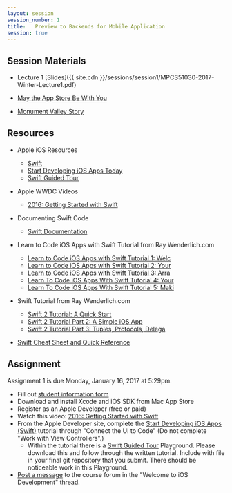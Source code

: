 ```yaml
---
layout: session
session_number: 1
title:   Preview to Backends for Mobile Application
session: true
---
```


Session Materials
-----------------
* Lecture 1 [Slides]({{ site.cdn }}/sessions/session1/MPCS51030-2017-Winter-Lecture1.pdf)

* [May the App Store Be With You](https://medium.com/@benricem/may-the-app-store-be-with-you-83edf39299d2#.k7eqf36kg)
* [Monument Valley Story](http://stories.maker.me/monument-valley-an-apple-design-award-winning-game/)


Resources
---------

* Apple iOS Resources
  - [Swift](https://developer.apple.com/swift/)
  - [Start Developing iOS Apps Today](https://developer.apple.com/library/ios/referencelibrary/GettingStarted/DevelopiOSAppsSwift/index.html)
  - [Swift Guided Tour](https://developer.apple.com/library/content/documentation/Swift/Conceptual/Swift_Programming_Language/GuidedTour.playground.zip)

* Apple WWDC Videos
  - [2016: Getting Started with Swift](https://developer.apple.com/videos/play/wwdc2016/404/)

* Documenting Swift Code
  - [Swift Documentation](http://nshipster.com/swift-documentation/)

* Learn to Code iOS Apps with Swift Tutorial from Ray Wenderlich.com
  - [Learn to Code iOS Apps with Swift Tutorial 1: Welc](http://www.raywenderlich.com/114148/learn-to-code-ios-apps-with-swift-tutorial-1-welcome-to-programming)
  - [Learn to Code iOS Apps with Swift Tutorial 2: Your](http://www.raywenderlich.com/114173/learn-to-code-ios-apps-with-swift-tutorial-2-your-first-project)
  - [Learn to Code iOS Apps with Swift Tutorial 3: Arra](http://www.raywenderlich.com/114234/learn-to-code-ios-apps-with-swift-tutorial-3-arrays-objects-and-classes)
  - [Learn To Code iOS Apps With Swift Tutorial 4: Your](http://www.raywenderlich.com/114262/learn-to-code-ios-apps-with-swift-tutorial-4-your-first-app)
  - [Learn To Code iOS Apps With Swift Tutorial 5: Maki](http://www.raywenderlich.com/114298/learn-to-code-ios-apps-with-swift-tutorial-5-making-it-beautiful)

* Swift Tutorial from Ray Wenderlich.com
  - [Swift 2 Tutorial: A Quick Start](http://www.raywenderlich.com/115253/swift-2-tutorial-a-quick-start)
  - [Swift 2 Tutorial Part 2: A Simple iOS App](http://www.raywenderlich.com/115279/swift-2-tutorial-part-2-a-simple-ios-app)
  - [Swift 2 Tutorial Part 3: Tuples, Protocols, Delega](http://www.raywenderlich.com/115300/swift-2-tutorial-part-3-tuples-protocols-delegates-and-table-views)
 - [Swift Cheat Sheet and Quick Reference](http://www.raywenderlich.com/73967/swift-cheat-sheet-and-quick-reference)


Assignment
-----------
Assignment 1 is due Monday, January 16, 2017 at 5:29pm.

* Fill out [student information form]()
* Download and install Xcode and iOS SDK from Mac App Store
* Register as an Apple Developer (free or paid)
* Watch this video: [2016: Getting Started with Swift](https://developer.apple.com/videos/play/wwdc2016/404/)
* From the Apple Developer site, complete the [Start Developing iOS Apps (Swift)](https://developer.apple.com/library/ios/referencelibrary/GettingStarted/DevelopiOSAppsSwift/index.html) tutorial through "Connect the UI to Code" (Do not complete "Work with View Controllers".)
  - Within the tutorial there is a [Swift Guided Tour](https://developer.apple.com/library/content/documentation/Swift/Conceptual/Swift_Programming_Language/GuidedTour.playground.zip) Playground.  Please download this and follow through the written tutorial.  Include with file in your final git repository that you submit.  There should be noticeable work in this Playground.
* [Post a message](https://github.com/uchicago-mobi/MPCS51030-2017-Winter-Forum/issues) to the course forum in the "Welcome to iOS Development" thread.
